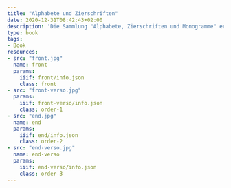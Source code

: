 ```yaml
---
title: "Alphabete und Zierschriften"
date: 2020-12-31T08:42:43+02:00
description: 'Die Sammlung "Alphabete, Zierschriften und Monogramme" erschien ca. 1894 bei F. Bartholomäus, Erfurt. <a class="worldcat" href="http://www.worldcat.org/oclc/250533803">&nbsp;</a>'
type: book
tags:
- Book
resources:
- src: "front.jpg"
  name: front
  params:
    iiif: front/info.json
    class: front
- src: "front-verso.jpg"
  params:
    iiif: front-verso/info.json
    class: order-1
- src: "end.jpg"
  name: end
  params:
    iiif: end/info.json
    class: order-2
- src: "end-verso.jpg"
  name: end-verso
  params:
    iiif: end-verso/info.json
    class: order-3
---
```

